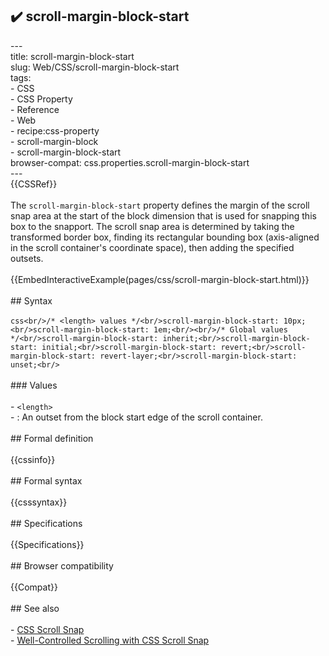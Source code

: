 ## ✔️ scroll-margin-block-start 
 ---<br/>title: scroll-margin-block-start<br/>slug: Web/CSS/scroll-margin-block-start<br/>tags:<br/>  - CSS<br/>  - CSS Property<br/>  - Reference<br/>  - Web<br/>  - recipe:css-property<br/>  - scroll-margin-block<br/>  - scroll-margin-block-start<br/>browser-compat: css.properties.scroll-margin-block-start<br/>---<br/>{{CSSRef}}<br/><br/>The `scroll-margin-block-start` property defines the margin of the scroll snap area at the start of the block dimension that is used for snapping this box to the snapport. The scroll snap area is determined by taking the transformed border box, finding its rectangular bounding box (axis-aligned in the scroll container's coordinate space), then adding the specified outsets.<br/><br/>{{EmbedInteractiveExample(pages/css/scroll-margin-block-start.html)}}<br/><br/>## Syntax<br/><br/>```css<br/>/* <length> values */<br/>scroll-margin-block-start: 10px;<br/>scroll-margin-block-start: 1em;<br/><br/>/* Global values */<br/>scroll-margin-block-start: inherit;<br/>scroll-margin-block-start: initial;<br/>scroll-margin-block-start: revert;<br/>scroll-margin-block-start: revert-layer;<br/>scroll-margin-block-start: unset;<br/>```<br/><br/>### Values<br/><br/>- `<length>`<br/>  - : An outset from the block start edge of the scroll container.<br/><br/>## Formal definition<br/><br/>{{cssinfo}}<br/><br/>## Formal syntax<br/><br/>{{csssyntax}}<br/><br/>## Specifications<br/><br/>{{Specifications}}<br/><br/>## Browser compatibility<br/><br/>{{Compat}}<br/><br/>## See also<br/><br/>- [CSS Scroll Snap](/en-US/docs/Web/CSS/CSS_Scroll_Snap)<br/>- [Well-Controlled Scrolling with CSS Scroll Snap](https://web.dev/css-scroll-snap/)<br/>